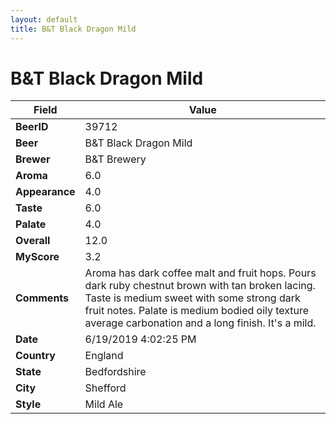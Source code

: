 ```yaml
---
layout: default
title: B&T Black Dragon Mild
---
```


# B&T Black Dragon Mild

| Field         | Value     |
|---------------|-----------|
| **BeerID** | 39712 |
| **Beer** | B&T Black Dragon Mild |
| **Brewer** | B&T Brewery |
| **Aroma** | 6.0 |
| **Appearance** | 4.0 |
| **Taste** | 6.0 |
| **Palate** | 4.0 |
| **Overall** | 12.0 |
| **MyScore** | 3.2 |
| **Comments** | Aroma has dark coffee malt and fruit hops. Pours dark ruby chestnut brown with tan broken lacing. Taste is medium sweet with some strong dark fruit notes. Palate is medium bodied oily texture average carbonation and a long finish. It's a mild. |
| **Date** | 6/19/2019 4:02:25 PM |
| **Country** | England |
| **State** | Bedfordshire |
| **City** | Shefford |
| **Style** | Mild Ale |
